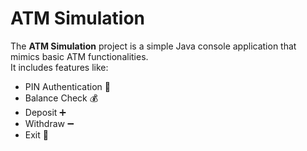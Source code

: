 # ATM Simulation

The **ATM Simulation** project is a simple Java console application that mimics basic ATM functionalities.  
It includes features like:
- PIN Authentication 🔐
- Balance Check 💰
- Deposit ➕
- Withdraw ➖
- Exit 🚪
